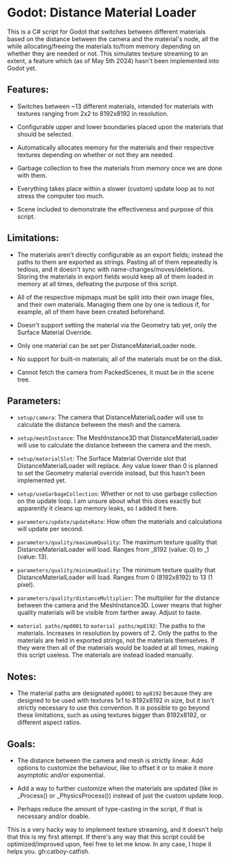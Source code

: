 # Godot: Distance Material Loader

This is a C# script for Godot that switches between different materials based on the distance between the camera and the material's node, all the while allocating/freeing the materials to/from memory depending on whether they are needed or not. This simulates texture streaming to an extent, a feature which (as of May 5th 2024) hasn't been implemented into Godot yet.



## Features:

- Switches between ~13 different materials, intended for materials with textures ranging from 2x2 to 8192x8192 in resolution.

- Configurable upper and lower boundaries placed upon the materials that should be selected.

- Automatically allocates memory for the materials and their respective textures depending on whether or not they are needed.

- Garbage collection to free the materials from memory once we are done with them.

- Everything takes place within a slower (custom) update loop as to not stress the computer too much.

- Scene included to demonstrate the effectiveness and purpose of this script.
  
  

## Limitations:

- The materials aren't directly configurable as an export fields; instead the paths to them are exported as strings. Pasting all of them repeatedly is tedious, and it doesn't sync with name-changes/moves/deletions. Storing the materials in export fields would keep all of them loaded in memory at all times, defeating the purpose of this script.

- All of the respective mipmaps must be split into their own image files, and their own materials. Managing them one by one is tedious if, for example, all of them have been created beforehand.

- Doesn't support setting the material via the Geometry tab yet, only the Surface Material Override.

- Only one material can be set per DistanceMaterialLoader node.

- No support for built-in materials; all of the materials must be on the disk.

- Cannot fetch the camera from PackedScenes, it must be in the scene tree.
  
  

## Parameters:

- `setup/camera`: The camera that DistanceMaterialLoader will use to calculate the distance between the mesh and the camera.

- `setup/meshInstance`: The MeshInstance3D that DistanceMaterialLoader will use to calculate the distance between the camera and the mesh.

- `setup/materialSlot`: The Surface Material Override slot that DistanceMaterialLoader will replace. Any value lower than 0 is planned to set the Geometry material override instead, but this hasn't been implemented yet.

- `setup/useGarbageCollection`: Whether or not to use garbage collection on the update loop. I am unsure about what this does exactly but apparently it cleans up memory leaks, so I added it here.

- `parameters/update/updateRate`: How often the materials and calculations will update per second.

- `parameters/quality/maximumQuality`: The maximum texture quality that DistanceMaterialLoader will load. Ranges from _8192 (value: 0) to _1 (value: 13).

- `parameters/quality/minimumQuality`: The minimum texture quality that DistanceMaterialLoader will load. Ranges from 0 (8192x8192) to 13 (1 pixel).

- `parameters/quality/distanceMultiplier`: The multiplier for the distance between the camera and the MeshInstance3D. Lower means that higher quality materials will be visible from farther away. Adjust to taste.

- `material paths/mp0001` to `material paths/mp8192`: The paths to the materials. Increases in resolution by powers of 2. Only the paths to the materials are held in exported strings, not the materials themselves. If they were then all of the materials would be loaded at all times, making this script useless. The materials are instead loaded manually.
  
  

## Notes:

- The material paths are designated `mp0001` to `mp8192` because they are designed to be used with textures 1x1 to 8192x8192 in size, but it isn't strictly necessary to use this convention. It *is* possible to go beyond these limitations, such as using textures bigger than 8192x8192, or different aspect ratios.
  
## Goals:

- The distance between the camera and mesh is strictly linear. Add options to customize the behaviour, like to offset it or to make it more asymptotic and/or exponential.

- Add a way to further customize when the materials are updated (like in _Process() or _PhysicsProcess()) instead of just the custom update loop.

- Perhaps reduce the amount of type-casting in the script, if that is necessary and/or doable.



This is a very hacky way to implement texture streaming, and it doesn't help that this is my first attempt. If there's any way that this script could be optimized/improved upon, feel free to let me know. In any case, I hope it helps you. gh:catboy-catfish.
